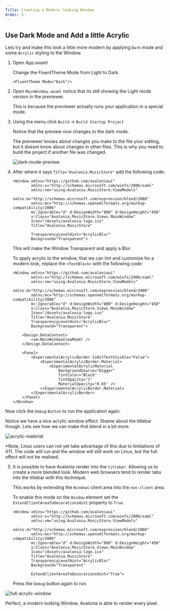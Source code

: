 ```yaml
---
Title: Creating a Modern looking Window
Order: 3
---
```


## Use Dark Mode and Add a little Acrylic

Lets try and make this look a little more modern by applying `Dark` mode and some `Acrylic` styling to the Window.

1. Open App.axaml 

   Change the FluentTheme Mode from Light to Dark.

   ```xaml
   <FluentTheme Mode="Dark"/>
   ```

2. Open `MainWindow.axaml` notice that its still showing the Light mode version in the previewer.

   This is because the previewer actually runs your application in a special mode. 

   

3. Using the menu click `Build` -> `Build Startup Project`

   Notice that the preview now changes to the dark mode.

   The previewer knows about changes you make to the file your editing, but it doesnt know about changes in other files. This is why you need to build the project if another file was changed.

   

   ![dark-mode-preview](/Users/danwalmsley/repos/avaloniaui.net/src/AvaloniaUI.Net/wwwroot/docs/advanced-tutorial/images/dark-mode-preview.png)

   

4. After where it says `Title="Avalonia.MusicStore"` add the following code:

   ```xaml
   <Window xmlns="https://github.com/avaloniaui"
           xmlns:x="http://schemas.microsoft.com/winfx/2006/xaml"
           xmlns:vm="using:Avalonia.MusicStore.ViewModels"
           xmlns:d="http://schemas.microsoft.com/expression/blend/2008"
           xmlns:mc="http://schemas.openxmlformats.org/markup-compatibility/2006"
           mc:Ignorable="d" d:DesignWidth="800" d:DesignHeight="450"
           x:Class="Avalonia.MusicStore.Views.MainWindow"
           Icon="/Assets/avalonia-logo.ico"
           Title="Avalonia.MusicStore"
           
           TransparencyLevelHint="AcrylicBlur"
           Background="Transparent">
   ```

   This will make the Window Transparent and apply a Blur.

   

   To apply acrylic to the window, that we can tint and customize for a modern look, replace the `<TextBlock>` with the following code:

   ```xaml
   <Window xmlns="https://github.com/avaloniaui"
           xmlns:x="http://schemas.microsoft.com/winfx/2006/xaml"
           xmlns:vm="using:Avalonia.MusicStore.ViewModels"
           xmlns:d="http://schemas.microsoft.com/expression/blend/2008"
           xmlns:mc="http://schemas.openxmlformats.org/markup-compatibility/2006"
           mc:Ignorable="d" d:DesignWidth="800" d:DesignHeight="450"
           x:Class="Avalonia.MusicStore.Views.MainWindow"
           Icon="/Assets/avalonia-logo.ico"
           Title="Avalonia.MusicStore"
           TransparencyLevelHint="AcrylicBlur"
           Background="Transparent">
   
       <Design.DataContext>
           <vm:MainWindowViewModel />
       </Design.DataContext>
   
       <Panel>
           <ExperimentalAcrylicBorder IsHitTestVisible="False">
               <ExperimentalAcrylicBorder.Material>
                   <ExperimentalAcrylicMaterial
                       BackgroundSource="Digger"
                       TintColor="Black"
                       TintOpacity="1"
                       MaterialOpacity="0.65" />
               </ExperimentalAcrylicBorder.Material>
           </ExperimentalAcrylicBorder>
       </Panel>
   </Window>
   ```

Now click the `Debug` `Button` to run the application again.

Notice we have a nice acrylic window effect. Shame about the titlebar though. Lets see how we can make that blend in a bit more.

![acrylic-material](/Users/danwalmsley/repos/avaloniaui.net/src/AvaloniaUI.Net/wwwroot/docs/advanced-tutorial/images/acrylic-material.png)

*Note, Linux users can not yet take advantage of this due to limitations of X11. The code will run and the window will still work on Linux, but the full effect will not be realised.



5. It is possible to have Avalonia render into the `titlebar`. Allowing us to create a more blended look. Modern web browsers tend to render tabs into the titlebar with this technique. 

   This works by extending the `Windows` client area into the `non-client` area.

   To enable this mode on the `Window` element  set the `ExtendClientAreaToDecorationsHint` property to `True`.

   ```xaml
   <Window xmlns="https://github.com/avaloniaui"
           xmlns:x="http://schemas.microsoft.com/winfx/2006/xaml"
           xmlns:vm="using:Avalonia.MusicStore.ViewModels"
           xmlns:d="http://schemas.microsoft.com/expression/blend/2008"
           xmlns:mc="http://schemas.openxmlformats.org/markup-compatibility/2006"
           mc:Ignorable="d" d:DesignWidth="800" d:DesignHeight="450"
           x:Class="Avalonia.MusicStore.Views.MainWindow"
           Icon="/Assets/avalonia-logo.ico"
           Title="Avalonia.MusicStore"
           TransparencyLevelHint="AcrylicBlur"
           Background="Transparent"
           
           ExtendClientAreaToDecorationsHint="True">
   ```

   Press the `Debug` button again to run.

![full-acrylic-window](/Users/danwalmsley/repos/avaloniaui.net/src/AvaloniaUI.Net/wwwroot/docs/advanced-tutorial/images/full-acrylic-window.png)

Perfect, a modern looking Window, Avalonia is able to render every pixel.